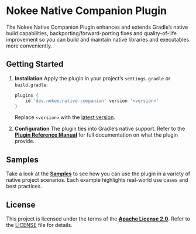 # Nokee Native Companion Plugin

The Nokee Native Companion Plugin enhances and extends Gradle’s native build capabilities, backporting/forward-porting fixes and quality-of-life improvement so you can build and maintain native libraries and executables more conveniently.

## Getting Started

1. **Installation**
   Apply the plugin in your project’s `settings.gradle` or `build.gradle`:
   ```groovy
   plugins {
       id 'dev.nokee.native-companion' version '<version>'
   }
   ```
   Replace `<version>` with the [latest version](https://plugins.gradle.org/plugin/dev.nokee.native-companion).

2. **Configuration**
   The plugin ties into Gradle’s native support.
   Refer to the **[Plugin Reference Manual](native-companion-plugin.md)** for full documentation on what the plugin provide.

## Samples

Take a look at the **[Samples](#samples)** to see how you can use the plugin in a variety of native project scenarios.
Each example highlights real-world use cases and best practices.

## License

This project is licensed under the terms of the [**Apache License 2.0**](https://www.apache.org/licenses/LICENSE-2.0). Refer to the [LICENSE](#LICENSE) file for details.
